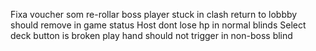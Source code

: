 Fixa voucher som re-rollar boss
player stuck in clash
return to lobbby should remove in game status
Host dont lose hp in normal blinds
Select deck button is broken
play hand should not trigger in non-boss blind
